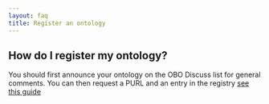 ```yaml
---
layout: faq
title: Register an ontology
---
```


## How do I register my ontology?

You should first announce your ontology on the OBO Discuss list for general comments. You can then request a PURL and an entry in the registry [see this guide](../docs/Policy_for_OBO_namespace_and_associated_PURL_requests.md)
